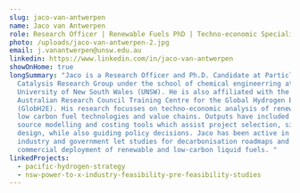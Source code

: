 ```yaml
---
slug: jaco-van-antwerpen
name: Jaco van Antwerpen
role: Research Officer | Renewable Fuels PhD | Techno-economic Specialist
photo: /uploads/jaco-van-antwerpen-2.jpg
email: j.vanantwerpen@unsw.edu.au
linkedin: https://www.linkedin.com/in/jaco-van-antwerpen
showOnHome: true
longSummary: "Jaco is a Research Officer and Ph.D. Candidate at Particles and
  Catalysis Research Group under the school of chemical engineerring at the
  University of New South Wales (UNSW). He is also affiliated with the
  Australian Research Council Training Centre for the Global Hydrogen Economy
  (GlobH2E). His research focusses on techno-economic analysis of renewable and
  low carbon fuel technologies and value chains. Outputs have included open
  source modelling and costing tools which assist project selection, siting and
  design, while also guiding policy decisions. Jaco has been active in several
  industry and government let studies for decarbonisation roadmaps and
  commercial deployment of renewable and low-carbon liquid fuels. "
linkedProjects:
  - pacific-hydrogen-strategy
  - nsw-power-to-x-industry-feasibility-pre-feasibility-studies
---
```

